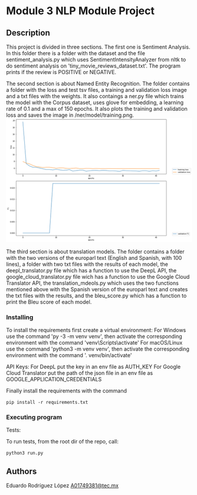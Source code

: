 # Module 3 NLP Module Project

## Description

This project is divided in three sections. The first one is Sentiment Analysis. In this folder there is a folder with the dataset and the file sentiment_analysis.py which uses SentimentIntensityAnalyzer from nltk to do sentiment analysis on 'tiny_movie_reviews_dataset.txt'. The program prints if the review is POSITIVE or NEGATIVE.

The second section is about Named Entity Recognition. The folder contains a folder with the loss and test tsv files, a training and validation loss image and a txt files with the weights. It also contaings a ner.py file which trains the model with the Corpus dataset, uses glove for embedding, a learning rate of 0.1 and a max of 150 epochs. It also plots the training and validation loss and saves the image in /ner/model/training.png.
![alt text](https://github.com/Edurdgzl/M3_NLP/blob/main/ner/model/training.png?raw=true)

The third section is about translation models. The folder contains a folder with the two versions of the europarl text (English and Spanish, with 100 lines), a folder with two txt files with the results of each model, the deepl_translator.py file which has a function to use the DeepL API, the google_cloud_translator.py file wich has a function to use the Google Cloud Translator API, the translation_mdeols.py which uses the two functions mentioned above with the Spanish version of the europarl text and creates the txt files with the results, and the bleu_score.py which has a function to print the Bleu score of each model.

### Installing

To install the requirements first create a virtual environment:
For Windows use the command 'py -3 -m venv venv', then activate the corresponding environment with the command 'venv\Scripts\activate'
For macOS/Linux use the command 'python3 -m venv venv', then activate the corresponding environment with the command '. venv/bin/activate'

API Keys:
For DeepL put the key in an env file as AUTH_KEY
For Google Cloud Translator put the path of the json file in an env file as GOOGLE_APPLICATION_CREDENTIALS

Finally install the requirements with the command

```
pip install -r requirements.txt
```

### Executing program

Tests:

To run tests, from the root dir of the repo, call:

```
python3 run.py
```

## Authors

Eduardo Rodríguez López A01749381@tec.mx
